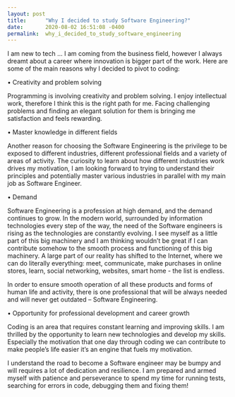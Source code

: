 ```yaml
---
layout: post
title:      "Why I decided to study Software Engineering?"
date:       2020-08-02 16:51:08 -0400
permalink:  why_i_decided_to_study_software_engineering
---
```




I am new to tech ... I am coming from the business field, however I always dreamt about a  career where innovation is bigger part of the work. Here are some of the main reasons why I decided to pivot to coding:

•	Creativity and problem solving

Programming is involving creativity and problem solving. I enjoy intellectual work, therefore I think this is the right path for me. Facing challenging problems and finding an elegant solution for them is bringing me satisfaction and feels rewarding.

•	Master knowledge in different fields

Another reason for choosing the Software Engineering is the privilege to be exposed to different industries, different professional fields and a variety of areas of activity. The curiosity to learn about how different industries work drives my motivation, I am looking forward to trying to understand their principles and potentially master various industries in parallel with my main job as Software Engineer. 

•	Demand

Software Engineering is a profession at high demand, and the demand continues to grow.
In the modern world, surrounded by information technologies every step of the way, the need of the Software engineers is rising as the technologies are constantly evolving. I see myself as a little part of this big machinery and I am thinking wouldn’t be great if I can contribute somehow to the smooth process and functioning of this big machinery. A large part of our reality has shifted to the Internet, where we can do literally everything: meet, communicate, make purchases in online stores, learn, social networking, websites, smart home - the list is endless.

In order to ensure smooth operation of all these products and forms of human life and activity, there is one professional that will be always needed and will never get outdated – Software Engineering. 


•	Opportunity for professional development and career growth

Coding is an area that requires constant learning and improving skills.
I am thrilled by the opportunity to learn new technologies and develop my skills.
Especially the motivation that one day through coding we can contribute to make people’s life easier it’s an engine that fuels my motivation.


 I understand the road to become a Software engineer may be bumpy and will requires a lot of dedication and resilience. I am prepared and armed myself with patience and perseverance to spend my time for running tests, searching for errors in code, debugging them and fixing them! 

